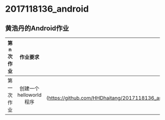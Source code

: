 # 2017118136_android
## 黄浩丹的Android作业  

| 第n次作业|作业要求|文件名|
|-|:-:|-:|  
|第一次作业|创建一个helloworld程序|[firstPro](https://github.com/HHDhaitang/2017118136_android/tree/master/firstPro|)|  

